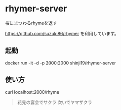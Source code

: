 # rhymer-server
桜にまつわるrhymeを返す

https://github.com/suzuki86/rhymer
を利用しています。

## 起動
docker run -it -d -p 2000:2000 shinji19/rhymer-server

## 使い方
curl localhost:2000/rhyme
> 花見の宴会でサクラ 次いでヤマザクラ
